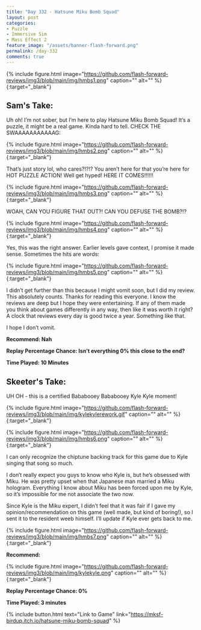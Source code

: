 ```yaml
---
title: "Day 332 - Hatsune Miku Bomb Squad"
layout: post
categories:
- Puzzle
- Immersive Sim
- Mass Effect 2
feature_image: "/assets/banner-flash-forward.png"
permalink: /day-332
comments: true
---
```


{% include figure.html image="https://github.com/flash-forward-reviews/img3/blob/main/img/hmbs1.png" caption="" alt="" %}{:target="_blank"}
 
## Sam's Take:

Uh oh! I’m not sober, but I’m here to play Hatsune Miku Bomb Squad! It’s a puzzle, it might be a real game. Kinda hard to tell. CHECK THE SWAAAAAAAAAAAG:

{% include figure.html image="https://github.com/flash-forward-reviews/img3/blob/main/img/hmbs2.png" caption="" alt="" %}{:target="_blank"}

That’s just story lol, who cares?!?!? You aren’t here for that you’re here for HOT PUZZLE ACTION! Well get hyped! HERE IT COMES!!!!!!

{% include figure.html image="https://github.com/flash-forward-reviews/img3/blob/main/img/hmbs3.png" caption="" alt="" %}{:target="_blank"}

WOAH, CAN YOU FIGURE THAT OUT?! CAN YOU DEFUSE THE BOMB?!?

{% include figure.html image="https://github.com/flash-forward-reviews/img3/blob/main/img/hmbs4.png" caption="" alt="" %}{:target="_blank"}

Yes, this was the right answer. Earlier levels gave context, I promise it made sense. Sometimes the hits are words:

{% include figure.html image="https://github.com/flash-forward-reviews/img3/blob/main/img/hmbs5.png" caption="" alt="" %}{:target="_blank"}

I didn’t get further than this because I might vomit soon, but I did my review. This absolutely counts. Thanks for reading this everyone. I know the reviews are deep but I hope they were entertaining. If any of them made you think about games differently in any way, then like it was worth it right? A clock that reviews every day is good twice a year. Something like that. 

I hope I don’t vomit.

**Recommend: Nah**

**Replay Percentage Chance: Isn’t everything 0% this close to the end?**

**Time Played: 10 Minutes**

## Skeeter's Take:

UH OH - this is a certified Bababooey Bababooey Kyle Kyle moment!

{% include figure.html image="https://github.com/flash-forward-reviews/img3/blob/main/img/kylekylerework.gif" caption="" alt="" %}{:target="_blank"}

{% include figure.html image="https://github.com/flash-forward-reviews/img3/blob/main/img/hmbs6.png" caption="" alt="" %}{:target="_blank"}

I can only recognize the chiptune backing track for this game due to Kyle singing that song so much. 

I don’t really expect you guys to know who Kyle is, but he’s obsessed with Miku. He was pretty upset when that Japanese man married a Miku hologram. Everything I know about Miku has been forced upon me by Kyle, so it’s impossible for me not associate the two now. 

Since Kyle is the Miku expert, I didn’t feel that it was fair if I gave my opinion/recommendation on this game (well made, but kind of boring!), so I sent it to the resident weeb himself. I’ll update if Kyle ever gets back to me.

{% include figure.html image="https://github.com/flash-forward-reviews/img3/blob/main/img/hmbs7.png" caption="" alt="" %}{:target="_blank"}

**Recommend:**

{% include figure.html image="https://github.com/flash-forward-reviews/img3/blob/main/img/kylekyle.png" caption="" alt="" %}{:target="_blank"}

**Replay Percentage Chance: 0%**

**Time Played: 3 minutes**

{% include button.html text="Link to Game" link="https://mksf-birdup.itch.io/hatsune-miku-bomb-squad" %}